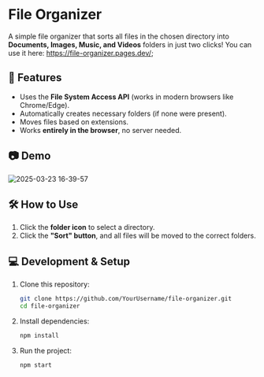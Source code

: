 # File Organizer

A simple file organizer that sorts all files in the chosen directory into **Documents, Images, Music, and Videos** folders in just two clicks!
You can use it here: https://file-organizer.pages.dev/;

## 🚀 Features
- Uses the **File System Access API** (works in modern browsers like Chrome/Edge).
- Automatically creates necessary folders (if none were present).
- Moves files based on extensions.
- Works **entirely in the browser**, no server needed.

## 📷 Demo
![2025-03-23 16-39-57](https://github.com/user-attachments/assets/a2057d8d-8c6e-4d1f-9aa4-5aae65ce2c39)


## 🛠 How to Use
1. Click the **folder icon** to select a directory.
2. Click the **"Sort" button**, and all files will be moved to the correct folders.

## 💻 Development & Setup
1. Clone this repository:
   ```sh
   git clone https://github.com/YourUsername/file-organizer.git
   cd file-organizer
2. Install dependencies:
   ```sh
   npm install
4. Run the project:
   ```sh
   npm start
